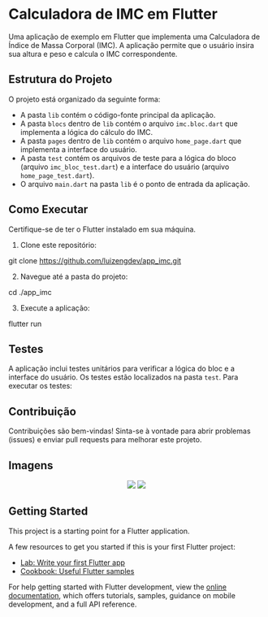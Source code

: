 # Calculadora de IMC em Flutter

Uma aplicação de exemplo em Flutter que implementa uma Calculadora de Índice de Massa Corporal (IMC). A aplicação permite que o usuário insira sua altura e peso e calcula o IMC correspondente.

## Estrutura do Projeto

O projeto está organizado da seguinte forma:

- A pasta `lib` contém o código-fonte principal da aplicação.
- A pasta `blocs` dentro de `lib` contém o arquivo `imc.bloc.dart` que implementa a lógica do cálculo do IMC.
- A pasta `pages` dentro de `lib` contém o arquivo `home_page.dart` que implementa a interface do usuário.
- A pasta `test` contém os arquivos de teste para a lógica do bloco (arquivo `imc_bloc_test.dart`) e a interface do usuário (arquivo `home_page_test.dart`).
- O arquivo `main.dart` na pasta `lib` é o ponto de entrada da aplicação.

## Como Executar

Certifique-se de ter o Flutter instalado em sua máquina.

1. Clone este repositório:

git clone https://github.com/luizengdev/app_imc.git

2. Navegue até a pasta do projeto:

cd ./app_imc

3. Execute a aplicação:

flutter run

## Testes

A aplicação inclui testes unitários para verificar a lógica do bloc e a interface do usuário. Os testes estão localizados na pasta `test`. Para executar os testes:

## Contribuição

Contribuições são bem-vindas! Sinta-se à vontade para abrir problemas (issues) e enviar pull requests para melhorar este projeto.

## Imagens
<p float="left" align="center">
<img src="https://github.com/luizengdev/app_imc/assets/47059188/fe6c7dfd-6446-4f7e-94f1-e19277021b82"/>
<img src="https://github.com/luizengdev/app_imc/assets/47059188/d2518666-bb25-437d-9923-747941cc42d5"/>
</p>

## Getting Started

This project is a starting point for a Flutter application.

A few resources to get you started if this is your first Flutter project:

- [Lab: Write your first Flutter app](https://docs.flutter.dev/get-started/codelab)
- [Cookbook: Useful Flutter samples](https://docs.flutter.dev/cookbook)

For help getting started with Flutter development, view the
[online documentation](https://docs.flutter.dev/), which offers tutorials,
samples, guidance on mobile development, and a full API reference.
